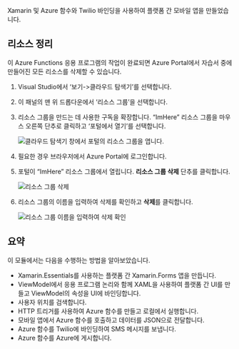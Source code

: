 Xamarin 및 Azure 함수와 Twilio 바인딩을 사용하여 플랫폼 간 모바일 앱을 만들었습니다.

## <a name="clean-up-resources"></a>리소스 정리

이 Azure Functions 응용 프로그램의 작업이 완료되면 Azure Portal에서 자습서 중에 만들어진 모든 리소스를 삭제할 수 있습니다.

1. Visual Studio에서 ‘보기->클라우드 탐색기’를 선택합니다.

1. 이 패널의 맨 위 드롭다운에서 ‘리소스 그룹’을 선택합니다.

1. 리소스 그룹을 만드는 데 사용한 구독을 확장합니다. “ImHere” 리소스 그룹을 마우스 오른쪽 단추로 클릭하고 ‘포털에서 열기’를 선택합니다.

    ![클라우드 탐색기 창에서 포털의 리소스 그룹을 엽니다.](../media-drafts/9-open-resource-group-in-portal.png)

1. 필요한 경우 브라우저에서 Azure Portal에 로그인합니다.

1. 포털이 “ImHere” 리소스 그룹에서 열립니다. **리소스 그룹 삭제** 단추를 클릭합니다.

    ![리소스 그룹 삭제](../media-drafts/9-delete-resource-group.png)

1. 리소스 그룹의 이름을 입력하여 삭제를 확인하고 **삭제**를 클릭합니다.

    ![리소스 그룹 이름을 입력하여 삭제 확인](../media-drafts/9-confirm-delete-resource-group.png)

## <a name="summary"></a>요약

이 모듈에서는 다음을 수행하는 방법을 알아보았습니다.
- Xamarin.Essentials를 사용하는 플랫폼 간 Xamarin.Forms 앱을 만듭니다.
- ViewModel에서 응용 프로그램 논리와 함께 XAML을 사용하여 플랫폼 간 UI를 만들고 ViewModel의 속성을 UI에 바인딩합니다.
- 사용자 위치를 검색합니다.
- HTTP 트리거를 사용하여 Azure 함수를 만들고 로컬에서 실행합니다.
- 모바일 앱에서 Azure 함수를 호출하고 데이터를 JSON으로 전달합니다.
- Azure 함수를 Twilio에 바인딩하여 SMS 메시지를 보냅니다.
- Azure 함수를 Azure에 게시합니다.